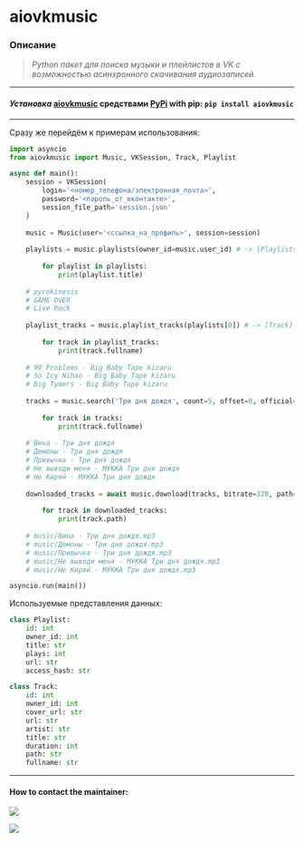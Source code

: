 # aiovkmusic
### Описание
> *Python пакет для поиска музыки и плейлистов в VK с возможностью асинхронного скачивания аудиозаписей.*
___
#### ***Установка*** [aiovkmusic](https://pypi.org/project/aiovkmusic/) средствами [PyPi](https://pypi.org/) with pip: `pip install aiovkmusic`
___
Сразу же перейдём к примерам использования:
```python
import asyncio
from aiovkmusic import Music, VKSession, Track, Playlist

async def main():
    session = VKSession(
        login='<номер_телефона/электронная_почта>',
        password='<пароль_от_вконтакте>',
        session_file_path='session.json'
    )
    
    music = Music(user='<ссылка_на_профиль>', session=session)
    
    playlists = music.playlists(owner_id=music.user_id) # -> [Playlists]
        
        for playlist in playlists:
            print(playlist.title)
            
    # pyrokinesis
    # GAME OVER
    # Live Rock
    
    playlist_tracks = music.playlist_tracks(playlists[0]) # -> [Track]
        
        for track in playlist_tracks:
            print(track.fullname)
            
    # 99 Problems - Big Baby Tape kizaru
    # So Icy Nihao - Big Baby Tape kizaru
    # Big Tymers - Big Baby Tape kizaru
    
    tracks = music.search('Три дня дождя', count=5, offset=0, official=True) # -> [Track]
    
        for track in tracks:
            print(track.fullname)
            
    # Вина - Три дня дождя
    # Демоны - Три дня дождя
    # Привычка - Три дня дождя
    # Не выводи меня - МУККА Три дня дождя
    # Не Киряй - МУККА Три дня дождя
    
    downloaded_tracks = await music.download(tracks, bitrate=320, path='music') # -> [Track]
        
        for track in downloaded_tracks:
            print(track.path)
    
    # music/Вина - Три дня дождя.mp3
    # music/Демоны - Три дня дождя.mp3
    # music/Привычка - Три дня дождя.mp3
    # music/Не выводи меня - МУККА Три дня дождя.mp3
    # music/Не Киряй - МУККА Три дня дождя.mp3

asyncio.run(main())
```

Используемые представления данных:
```python
class Playlist:
    id: int
    owner_id: int
    title: str
    plays: int
    url: str
    access_hash: str

class Track:
    id: int
    owner_id: int
    cover_url: str 
    url: str
    artist: str
    title: str
    duration: int
    path: str
    fullname: str
```
___
#### How to contact the maintainer:
![](https://img.shields.io/badge/telegram-Kirill_Lapushinskiy-blue?style=social&logo=telegram&link=https://t.me/kirilllapushinskiy)

![](https://img.shields.io/badge/VK-Kirill_Lapushinskiy-blue?style=social&logo=vk&link=https://vk.com/kirilllapushinskiy)
